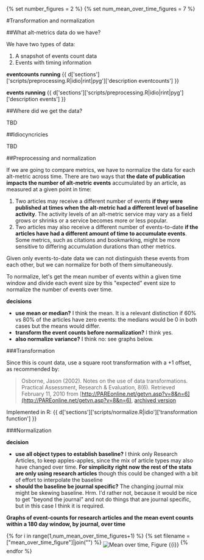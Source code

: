{% set number_figures = 2 %}
{% set num_mean_over_time_figures = 7 %}

<link rel="stylesheet" href="../../assets/pastie.css" />

#Transformation and normalization

##What alt-metrics data do we have?

We have two types of data:

1.  A snapshot of events count data
1.  Events with timing information

**eventcounts running**
{{ d['sections']['scripts/preprocessing.R|idio|rint|pyg']['description eventcounts'] }}

**events running**
{{ d['sections']['scripts/preprocessing.R|idio|rint|pyg']['description events'] }}


##Where did we get the data?

TBD

##Idiocyncricies

TBD

##Preprocessing and normalization

If we are going to compare metrics, we have to normalize the data for each alt-metric across time.  There are two ways that **the date of publication impacts the number of alt-metric events** accumulated by an article, as measured at a given point in time:

1.  Two articles may receive a different number of events **if they were published at times when the alt-metric had a different level of baseline activity**.  The activity levels of an alt-metric service may vary as a field grows or shrinks or a service becomes more or less popular. 
1.  Two articles may also receive a different number of events-to-date **if the articles have had a different amount of time to accumulate events**.  Some metrics, such as citations and bookmarking, might be more sensitive to differing accumulation durations than other metrics.

Given only events-to-date data we can not distinguish these events from each other, but we can normalize for both of them simultaneously.  

To normalize, let's get the mean number of events within a given time window and divide each event size by this "expected" event size to normalize the number of events over time.

**decisions**

- **use mean or median?**  I think the mean. It is a relevant distinction if 60% vs 80% of the articles have zero events:  the medians would be 0 in both cases but the means would differ.
- **transform the event counts before normalization?** I think yes.
- **also normalize variance?** I think no: see graphs below.

###Transformation

Since this is count data, use a square root transformation with a +1 offset, as recommended by:
>  Osborne, Jason (2002). Notes on the use of data transformations. Practical Assessment, Research & Evaluation, 8(6). Retrieved February 11, 2010 from [http://PAREonline.net/getvn.asp?v=8&n=6](http://PAREonline.net/getvn.asp?v=8&n=6), [archived version](http://www.webcitation.org/query?url=http%3A%2F%2Fpareonline.net%2Fgetvn.asp%3Fv%3D8%26n%3D6&date=2010-02-11)

Implemented in R:
{{ d['sections']['scripts/normalize.R|idio']['transformation function'] }}

###Normalization

**decision**

- **use all object types to establish baseline?**  I think only Research Articles, to keep apples-apples, since the mix of article types may also have changed over time.  **For simplicity right now the rest of the stats are only using research articles** though this could be changed with a bit of effort to interpolate the baseline
- **should the baseline be journal specific?**  The changing journal mix might be skewing baseline.  Hrm.  I'd rather not, because it would be nice to get "beyond the journal" and not do things that are journal specific, but in this case I think it is required.

**Graphs of event-counts for research articles and the mean event counts within a 180 day window, by journal, over time**

{% for i in range(1,num_mean_over_time_figures+1) %}
{% set filename = ["mean_over_time_figure"]|join("") %}
<img src="http://www.researchremix.org/data/alt-metrics/artifacts/mean_over_time_figure{{i}}.png" align="middle" alt="Mean over time, Figure {{i}}">
{% endfor %}



